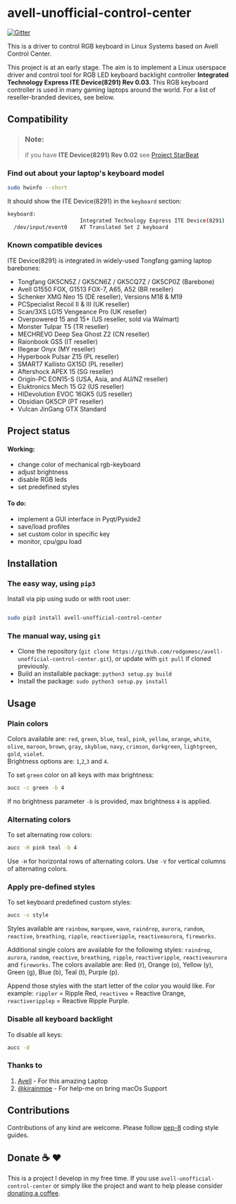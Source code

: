 # avell-unofficial-control-center

[![Gitter](https://badges.gitter.im/Unofficial-CC/Lobby.svg)](https://gitter.im/Unofficial-CC/Lobby?utm_source=badge&utm_medium=badge&utm_campaign=pr-badge)

This is a driver to control RGB keyboard in Linux Systems based on Avell Control Center.

This project is at an early stage.
The aim is to implement a Linux userspace driver and control tool for RGB LED keyboard backlight controller **Integrated Technology Express ITE Device(8291) Rev 0.03**.
This RGB keyboard controller is used in many gaming laptops around the world.
For a list of reseller-branded devices, see below.

## Compatibility

> ### **Note:**
>
> if you have **ITE Device(8291) Rev 0.02**
> see [Project StarBeat](https://github.com/kirainmoe/project-starbeat)

### Find out about your laptop's keyboard model

```bash
sudo hwinfo --short
```

It should show the ITE Device(8291) in the `keyboard` section:

```bash
keyboard:
                       Integrated Technology Express ITE Device(8291)
  /dev/input/event0    AT Translated Set 2 keyboard
```

### Known compatible devices

ITE Device(8291) is integrated in widely-used Tongfang gaming laptop barebones:

- Tongfang GK5CN5Z / GK5CN6Z / GK5CQ7Z / GK5CP0Z (Barebone)
- Avell G1550 FOX, G1513 FOX-7, A65, A52 (BR reseller)
- Schenker XMG Neo 15 (DE reseller), Versions M18 & M19
- PCSpecialist Recoil II & III (UK reseller)
- Scan/3XS LG15 Vengeance Pro (UK reseller)
- Overpowered 15 and 15+ (US reseller, sold via Walmart)
- Monster Tulpar T5 (TR reseller)
- MECHREVO Deep Sea Ghost Z2 (CN reseller)
- Raionbook GS5 (IT reseller)
- Illegear Onyx (MY reseller)
- Hyperbook Pulsar Z15 (PL reseller)
- SMART7 Kallisto GX15D (PL reseller)
- Aftershock APEX 15 (SG reseller)
- Origin-PC EON15-S (USA, Asia, and AU/NZ reseller)
- Eluktronics Mech 15 G2 (US reseller)
- HIDevolution EVOC 16GK5 (US reseller)
- Obsidian GK5CP (PT reseller)
- Vulcan JinGang GTX Standard

## Project status

#### Working:

- change color of mechanical rgb-keyboard
- adjust brightness
- disable RGB leds
- set predefined styles

#### To do:

- implement a GUI interface in Pyqt/Pyside2
- save/load profiles
- set custom color in specific key
- monitor, cpu/gpu load

## Installation

### The easy way, using `pip3`

Install via pip using sudo or with root user:

```bash

sudo pip3 install avell-unofficial-control-center

```

### The manual way, using `git`

- Clone the repository (`git clone https://github.com/rodgomesc/avell-unofficial-control-center.git`), or update with `git pull` if cloned previously.
- Build an installable package: `python3 setup.py build`
- Install the package: `sudo python3 setup.py install`

## Usage

### Plain colors

Colors available are: `red`, `green`, `blue`, `teal`, `pink`, `yellow`, `orange`, `white`, `olive`, `maroon`, `brown`, `gray`, `skyblue`, `navy`, `crimson`, `darkgreen`, `lightgreen`, `gold`, `violet`.<br>
Brightness options are: `1`,`2`,`3` and `4`.<br>

To set `green` color on all keys with max brightness:

```bash
aucc -c green -b 4
```

If no brightness parameter `-b` is provided, max brightness `4` is applied.

### Alternating colors

To set alternating row colors:

```bash
aucc -H pink teal -b 4
```

Use `-H` for horizontal rows of alternating colors.
Use `-V` for vertical columns of alternating colors.

### Apply pre-defined styles

To set keyboard predefined custom styles:

```bash
aucc -s style
```

Styles available are `rainbow`, `marquee`, `wave`, `raindrop`, `aurora`, `random`, `reactive`, `breathing`, `ripple`, `reactiveripple`, `reactiveaurora`, `fireworks`.

Additional single colors are available for the following styles: `raindrop`, `aurora`, `random`, `reactive`, `breathing`, `ripple`, `reactiveripple`, `reactiveaurora` and `fireworks`.
The colors available are: Red (r), Orange (o), Yellow (y), Green (g), Blue (b), Teal (t), Purple (p).

Append those styles with the start letter of the color you would like. For example: `rippler` = Ripple Red, `reactiveo` = Reactive Orange, `reactiveripplep` = Reactive Ripple Purple.

### Disable all keyboard backlight

To disable all keys:

```bash
aucc -d
```

### Thanks to

1. [Avell](https://avell.com.br/) - For this amazing Laptop
2. [@kirainmoe](https://github.com/kirainmoe) - For help-me on bring macOs Support

## Contributions

Contributions of any kind are welcome. Please follow [pep-8](https://www.python.org/dev/peps/pep-0008/) coding style guides.

## Donate :coffee: :hearts:

This is a project I develop in my free time. If you use `avell-unofficial-control-center` or simply like the project and want to help please consider [donating a coffee](https://www.buymeacoffee.com/KCZRP52U7).

